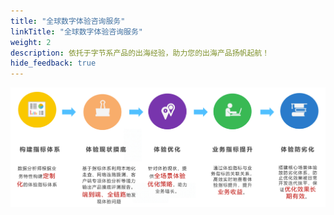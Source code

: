 ```yaml
---
title: "全球数字体验咨询服务"
linkTitle: "全球数字体验咨询服务"
weight: 2
description: 依托于字节系产品的出海经验，助力您的出海产品扬帆起航！
hide_feedback: true
---
```


![](/image/DEM_consultation.png)
